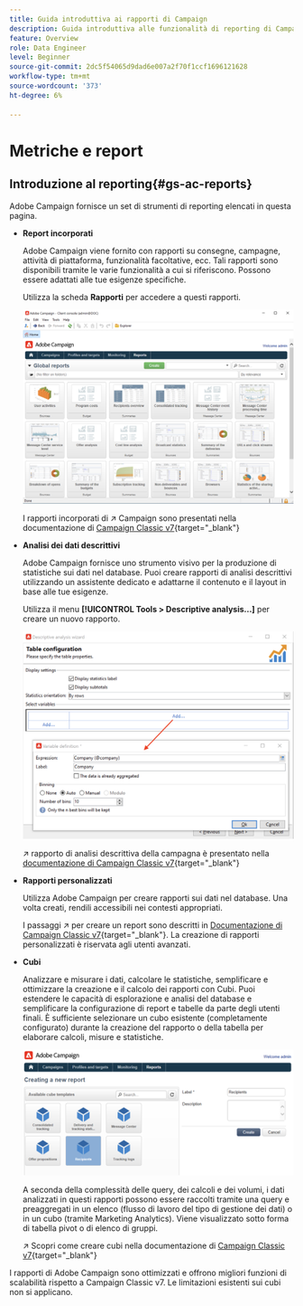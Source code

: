 ```yaml
---
title: Guida introduttiva ai rapporti di Campaign
description: Guida introduttiva alle funzionalità di reporting di Campaign
feature: Overview
role: Data Engineer
level: Beginner
source-git-commit: 2dc5f54065d9dad6e007a2f70f1ccf1696121628
workflow-type: tm+mt
source-wordcount: '373'
ht-degree: 6%

---
```


# Metriche e report

## Introduzione al reporting{#gs-ac-reports}

Adobe Campaign fornisce un set di strumenti di reporting elencati in questa pagina.

* **Report incorporati**

   Adobe Campaign viene fornito con rapporti su consegne, campagne, attività di piattaforma, funzionalità facoltative, ecc. Tali rapporti sono disponibili tramite le varie funzionalità a cui si riferiscono. Possono essere adattati alle tue esigenze specifiche.

   Utilizza la scheda **Rapporti** per accedere a questi rapporti.

   ![](assets/built-in-reports.png)

   I rapporti incorporati di ↗️ Campaign sono presentati nella documentazione di [Campaign Classic v7](https://experienceleague.adobe.com/docs/campaign-classic/using/reporting/accessing-built-in-reports/about-campaign-built-in-reports.html){target=&quot;_blank&quot;}

* **Analisi dei dati descrittivi**

   Adobe Campaign fornisce uno strumento visivo per la produzione di statistiche sui dati nel database. Puoi creare rapporti di analisi descrittivi utilizzando un assistente dedicato e adattarne il contenuto e il layout in base alle tue esigenze.

   Utilizza il menu **[!UICONTROL Tools > Descriptive analysis...]** per creare un nuovo rapporto.

   ![](assets/desc-analysis-report.png)

   ↗️ rapporto di analisi descrittiva della campagna è presentato nella [documentazione di Campaign Classic v7](https://experienceleague.adobe.com/docs/campaign-classic/using/reporting/analyzing-populations/about-descriptive-analysis.html){target=&quot;_blank&quot;}

* **Rapporti personalizzati**

   Utilizza Adobe Campaign per creare rapporti sui dati nel database. Una volta creati, rendili accessibili nei contesti appropriati.

   I passaggi ↗️ per creare un report sono descritti in [Documentazione di Campaign Classic v7](https://experienceleague.adobe.com/docs/campaign-classic/using/reporting/creating-new-reports/about-reports-creation-in-campaign.html){target=&quot;_blank&quot;}. La creazione di rapporti personalizzati è riservata agli utenti avanzati.

* **Cubi**

   Analizzare e misurare i dati, calcolare le statistiche, semplificare e ottimizzare la creazione e il calcolo dei rapporti con Cubi.  Puoi estendere le capacità di esplorazione e analisi del database e semplificare la configurazione di report e tabelle da parte degli utenti finali. È sufficiente selezionare un cubo esistente (completamente configurato) durante la creazione del rapporto o della tabella per elaborare calcoli, misure e statistiche.

   ![](assets/create-a-report.png)

   A seconda della complessità delle query, dei calcoli e dei volumi, i dati analizzati in questi rapporti possono essere raccolti tramite una query e preaggregati in un elenco (flusso di lavoro del tipo di gestione dei dati) o in un cubo (tramite Marketing Analytics). Viene visualizzato sotto forma di tabella pivot o di elenco di gruppi.

   ↗️ Scopri come creare cubi nella documentazione di [Campaign Classic v7](https://experienceleague.adobe.com/docs/campaign-classic/using/reporting/designing-reports-with-cubes/about-cubes.html){target=&quot;_blank&quot;}


I rapporti di Adobe Campaign sono ottimizzati e offrono migliori funzioni di scalabilità rispetto a Campaign Classic v7. Le limitazioni esistenti sui cubi non si applicano.

